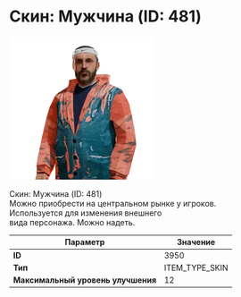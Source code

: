 # Скин: Мужчина (ID: 481)

![Item Image](../img/3950.webp?raw=true)

Скин: Мужчина (ID: 481)<br>Можно приобрести на центральном рынке у игроков.<br>Используется для изменения внешнего<br>вида персонажа. Можно надеть.


| Параметр | Значение |
|----------|----------|
| **ID** | 3950 |
| **Тип** | ITEM_TYPE_SKIN |
| **Максимальный уровень улучшения** | 12 |

